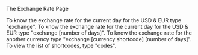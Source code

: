 The Exchange Rate Page

To know the exchange rate for the current day for the USD & EUR type "exchange".
To know the exchange rate for the current day for the USD & EUR type "exchange [number of days]".
To know the exchange rate for the another currency type "exchange [currency shortcode] [number of days]".
To view the list of shortcodes, type "codes".